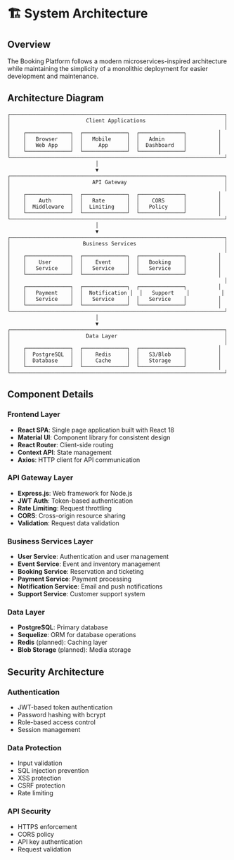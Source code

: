# 🏗️ System Architecture

## Overview
The Booking Platform follows a modern microservices-inspired architecture while maintaining the simplicity of a monolithic deployment for easier development and maintenance.

## Architecture Diagram

```
┌────────────────────────────────────────────────────────────────────┐
│                        Client Applications                         │
│                                                                    │
│    ┌──────────────┐  ┌──────────────┐  ┌──────────────┐          │
│    │   Browser    │  │   Mobile     │  │   Admin      │          │
│    │   Web App    │  │     App      │  │  Dashboard   │          │
│    └──────────────┘  └──────────────┘  └──────────────┘          │
└────────────────────────────────────────────────────────────────────┘
                            │
                            ▼
┌────────────────────────────────────────────────────────────────────┐
│                          API Gateway                               │
│                                                                    │
│    ┌──────────────┐  ┌──────────────┐  ┌──────────────┐          │
│    │    Auth      │  │   Rate       │  │    CORS      │          │
│    │  Middleware  │  │  Limiting    │  │   Policy     │          │
│    └──────────────┘  └──────────────┘  └──────────────┘          │
└────────────────────────────────────────────────────────────────────┘
                            │
                            ▼
┌────────────────────────────────────────────────────────────────────┐
│                       Business Services                            │
│                                                                    │
│    ┌──────────────┐  ┌──────────────┐  ┌──────────────┐          │
│    │    User      │  │    Event     │  │   Booking    │          │
│    │   Service    │  │   Service    │  │   Service    │          │
│    └──────────────┘  └──────────────┘  └──────────────┘          │
│                                                                    │
│    ┌──────────────┐  ┌──────────────┐  ┌──────────────┐          │
│    │   Payment    │  │  Notification │  │   Support    │          │
│    │   Service    │  │   Service    │  │   Service    │          │
│    └──────────────┘  └──────────────┘  └──────────────┘          │
└────────────────────────────────────────────────────────────────────┘
                            │
                            ▼
┌────────────────────────────────────────────────────────────────────┐
│                        Data Layer                                  │
│                                                                    │
│    ┌──────────────┐  ┌──────────────┐  ┌──────────────┐          │
│    │  PostgreSQL  │  │    Redis     │  │   S3/Blob    │          │
│    │  Database    │  │    Cache     │  │   Storage    │          │
│    └──────────────┘  └──────────────┘  └──────────────┘          │
└────────────────────────────────────────────────────────────────────┘
```

## Component Details

### Frontend Layer
- **React SPA**: Single page application built with React 18
- **Material UI**: Component library for consistent design
- **React Router**: Client-side routing
- **Context API**: State management
- **Axios**: HTTP client for API communication

### API Gateway Layer
- **Express.js**: Web framework for Node.js
- **JWT Auth**: Token-based authentication
- **Rate Limiting**: Request throttling
- **CORS**: Cross-origin resource sharing
- **Validation**: Request data validation

### Business Services Layer
- **User Service**: Authentication and user management
- **Event Service**: Event and inventory management
- **Booking Service**: Reservation and ticketing
- **Payment Service**: Payment processing
- **Notification Service**: Email and push notifications
- **Support Service**: Customer support system

### Data Layer
- **PostgreSQL**: Primary database
- **Sequelize**: ORM for database operations
- **Redis** (planned): Caching layer
- **Blob Storage** (planned): Media storage

## Security Architecture

### Authentication
- JWT-based token authentication
- Password hashing with bcrypt
- Role-based access control
- Session management

### Data Protection
- Input validation
- SQL injection prevention
- XSS protection
- CSRF protection
- Rate limiting

### API Security
- HTTPS enforcement
- CORS policy
- API key authentication
- Request validation
